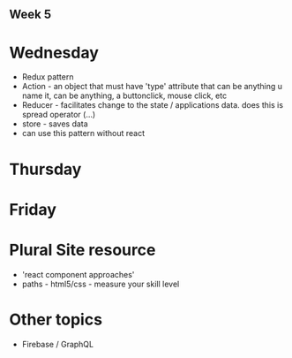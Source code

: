## Week 5

# Wednesday

* Redux pattern
* Action - an object that must have 'type' attribute that can be anything u name it, can be anything, a buttonclick, mouse click, etc
* Reducer - facilitates change to the state / applications data. does this is spread operator (...)
* store - saves data
* can use this pattern without react

# Thursday



# Friday



# Plural Site resource 
* 'react component approaches'
* paths - html5/css - measure your skill level

# Other topics
* Firebase / GraphQL

